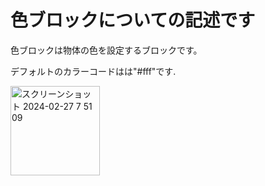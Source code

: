 # 色ブロックについての記述です

色ブロックは物体の色を設定するブロックです。

デフォルトのカラーコードはは"#fff"です.

<img width="143" alt="スクリーンショット 2024-02-27 7 51 09" src="https://github.com/levelenter/blockvrock_doc/assets/119035293/ef3f5619-93c7-4eac-9f60-a51caf4df2fe">
